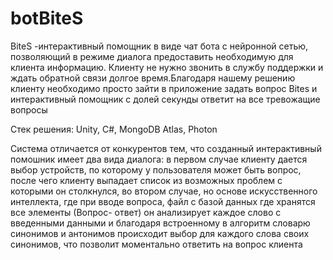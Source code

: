 # botBiteS

BiteS -интерактивный помощник в виде чат бота с нейронной сетью, позволяющий
в режиме диалога предоставить необходимую для клиента информацию. Клиенту не нужно
звонить в службу поддержки и ждать обратной связи долгое время.Благодаря нашему решению
клиенту необходимо просто зайти в приложение задать вопрос Bites и интерактивный
помощник с долей секунды ответит на все тревожащие вопросы

Стек решения: Unity, C#, MongoDB Atlas, Photon

Система отличается от конкурентов тем, что созданный интерактивный помошник имеет два
вида диалога: в первом случае клиенту дается выбор устройств, по которому у пользователя
может быть вопрос, после чего клиенту выпадает список из возможных проблем с которыми он
столкнулся, во втором случае, но основе искусственного интеллекта, где при вводе вопроса,
файл с базой данных где хранятся все элементы (Вопрос- ответ) он анализирует каждое слово
с введенными данными и благодаря встроенному в алгоритм словарю синонимов и антонимов
происходит выбор для каждого слова своих синонимов, что позволит моментально ответить на вопрос
клиента 
